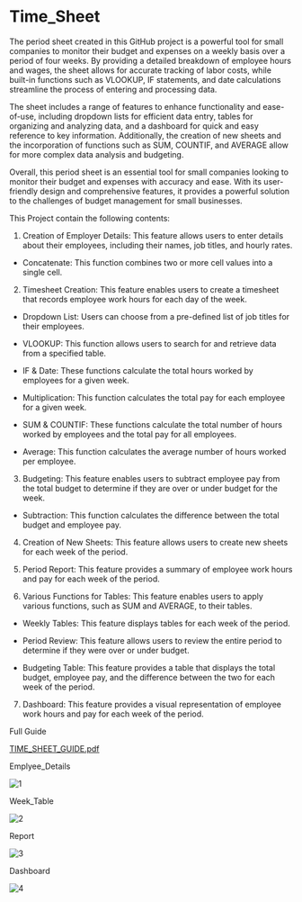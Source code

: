 # Time_Sheet

The period sheet created in this GitHub project is a powerful tool for small companies to monitor their budget and expenses on a weekly basis over a period of four weeks. By providing a detailed breakdown of employee hours and wages, the sheet allows for accurate tracking of labor costs, while built-in functions such as VLOOKUP, IF statements, and date calculations streamline the process of entering and processing data.

The sheet includes a range of features to enhance functionality and ease-of-use, including dropdown lists for efficient data entry, tables for organizing and analyzing data, and a dashboard for quick and easy reference to key information. Additionally, the creation of new sheets and the incorporation of functions such as SUM, COUNTIF, and AVERAGE allow for more complex data analysis and budgeting.

Overall, this period sheet is an essential tool for small companies looking to monitor their budget and expenses with accuracy and ease. With its user-friendly design and comprehensive features, it provides a powerful solution to the challenges of budget management for small businesses.

This Project contain the following contents: 

1. Creation of Employer Details: This feature allows users to enter details about their employees, including their names, job titles, and hourly rates.

- Concatenate: This function combines two or more cell values into a single cell.

2. Timesheet Creation: This feature enables users to create a timesheet that records employee work hours for each day of the week.

- Dropdown List: Users can choose from a pre-defined list of job titles for their employees.

- VLOOKUP: This function allows users to search for and retrieve data from a specified table.

- IF & Date: These functions calculate the total hours worked by employees for a given week.

- Multiplication: This function calculates the total pay for each employee for a given week.

- SUM & COUNTIF: These functions calculate the total number of hours worked by employees and the total pay for all employees.

- Average: This function calculates the average number of hours worked per employee.

3. Budgeting: This feature enables users to subtract employee pay from the total budget to determine if they are over or under budget for the week.

- Subtraction: This function calculates the difference between the total budget and employee pay.

4. Creation of New Sheets: This feature allows users to create new sheets for each week of the period.

5. Period Report: This feature provides a summary of employee work hours and pay for each week of the period.

6. Various Functions for Tables: This feature enables users to apply various functions, such as SUM and AVERAGE, to their tables.

- Weekly Tables: This feature displays tables for each week of the period.

- Period Review: This feature allows users to review the entire period to determine if they were over or under budget.

- Budgeting Table: This feature provides a table that displays the total budget, employee pay, and the difference between the two for each week of the period.

7. Dashboard: This feature provides a visual representation of employee work hours and pay for each week of the period.

Full Guide 

[TIME_SHEET_GUIDE.pdf](https://github.com/Sabbirrah/TIME_SHEET/files/10846015/TIME_SHEET_GUIDE.pdf)

Emplyee_Details

![1](https://user-images.githubusercontent.com/116674419/221737700-41872d64-ff3d-4c17-8222-ab93a622055b.png)

Week_Table

![2](https://user-images.githubusercontent.com/116674419/221737960-a08313c1-26f2-4523-a19b-4b37305ab47c.png)

Report

![3](https://user-images.githubusercontent.com/116674419/221738323-606cb878-aebb-45c0-91b3-64aae9dcc634.png)

Dashboard

![4](https://user-images.githubusercontent.com/116674419/221738142-474316a7-cd94-4f00-9399-22da9076d50a.png)
